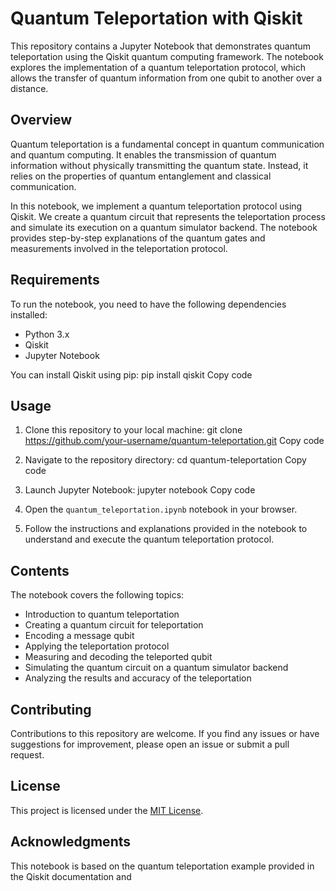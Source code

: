 # Quantum Teleportation with Qiskit

This repository contains a Jupyter Notebook that demonstrates quantum teleportation using the Qiskit quantum computing framework. The notebook explores the implementation of a quantum teleportation protocol, which allows the transfer of quantum information from one qubit to another over a distance.

## Overview

Quantum teleportation is a fundamental concept in quantum communication and quantum computing. It enables the transmission of quantum information without physically transmitting the quantum state. Instead, it relies on the properties of quantum entanglement and classical communication.

In this notebook, we implement a quantum teleportation protocol using Qiskit. We create a quantum circuit that represents the teleportation process and simulate its execution on a quantum simulator backend. The notebook provides step-by-step explanations of the quantum gates and measurements involved in the teleportation protocol.

## Requirements

To run the notebook, you need to have the following dependencies installed:

- Python 3.x
- Qiskit
- Jupyter Notebook

You can install Qiskit using pip:
pip install qiskit
Copy code
## Usage

1. Clone this repository to your local machine:
git clone https://github.com/your-username/quantum-teleportation.git
Copy code
2. Navigate to the repository directory:
cd quantum-teleportation
Copy code
3. Launch Jupyter Notebook:
jupyter notebook
Copy code
4. Open the `quantum_teleportation.ipynb` notebook in your browser.

5. Follow the instructions and explanations provided in the notebook to understand and execute the quantum teleportation protocol.

## Contents

The notebook covers the following topics:

- Introduction to quantum teleportation
- Creating a quantum circuit for teleportation
- Encoding a message qubit
- Applying the teleportation protocol
- Measuring and decoding the teleported qubit
- Simulating the quantum circuit on a quantum simulator backend
- Analyzing the results and accuracy of the teleportation

## Contributing

Contributions to this repository are welcome. If you find any issues or have suggestions for improvement, please open an issue or submit a pull request.

## License

This project is licensed under the [MIT License](LICENSE).

## Acknowledgments

This notebook is based on the quantum teleportation example provided in the Qiskit documentation and
